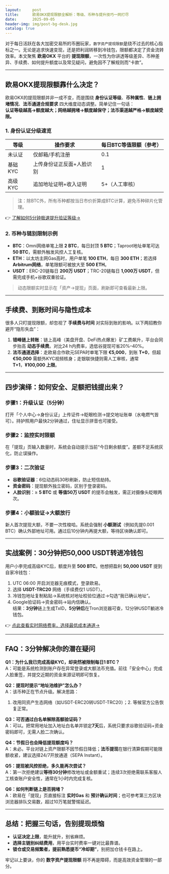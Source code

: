 ```yaml
---
layout:     post
title:      欧易OKX提现限额全解析：等级、币种与提升技巧一网打尽
date:       2025-09-05
header-img: img/post-bg-desk.jpg
catalog: true
---
```


对于每日活跃在各大加密交易所的币圈玩家，`数字资产提现限额`是绕不过去的核心指标之一。无论是追求快速变现，还是把利润转移到冷钱包，限额都决定了资金流转效率。本文聚焦 **欧易OKX** 平台的 **提现限额**，一次性为你讲透等级差异、币种差异、手续费、如何提升额度以及常见疑问，避免因不了解规则而“卡款”。

---

## 欧易OKX提现限额靠什么决定？

欧易OKX的提现限额并非一成不变，而是围绕 **身份认证等级**、**币种属性**、**链上拥堵情况**、**法币通道合规要求** 四大维度动态调整。简单记住一句话：  
**认证等级越高→额度越大；网络越拥堵→额度越保守；法币渠道越严格→额度越受限。**

### 1. 身份认证分级速览

| 等级 | 操作要求 | 每日BTC等值限额（参考） |
| --- | --- | --- |
| 未认证 | 仅邮箱/手机注册 | 0.1 |
| 基础KYC | 上传身份证正反面+人脸识别 | 1 |
| 高级KYC | 追加地址证明+收入证明 | 5+（人工审核） |

> 注：除BTC外，所有币种都按当日市价折算成BTC计算，避免币种碎片化管理。  

👉 [了解如何5分钟极速提升验证等级→](https://okxdog.com/)

### 2. 币种与链别限制示例

- **BTC**：Omni网络单笔上限 **2 BTC**，每日封顶 **5 BTC**；Taproot地址单笔可达 **50 BTC**，需额外触发风控人工复核。  
- **ETH**：以太坊主网Gas高时，用户单笔 **100 ETH**，每日 **300 ETH**；若选择**Arbitrum网络**，单笔限额可被放大至 **500 ETH**。  
- **USDT**：ERC-20链每日 **200万 USDT**；TRC-20链每日 **1,000万 USDT**，但需完成手机+谷歌双重验证。  

> 动态限额实时显示在「资产→提现」页面，刷新即可查看最新上限。

---

## 手续费、到账时间与隐性成本

很多人只盯提现限额，却忽视了 **手续费与时间** 对实际到账的影响。以下两招教你避开“隐形失血”：

1. **错峰链上转账**：链上高峰（美盘开盘、DeFi热点爆发）矿工费飙升，平台会同步抬高 **动态手续费**。对比24 h内费率，选低谷提现可省20%–40%。  
2. **法币通道选择**：走欧易合作欧元SEPA时单笔下限 **€5,000**，到账 **T+0**，但超 **€50,000** 需额外KYC视频核身；走银联快捷则需人工审核，通常 **T+1**，**¥100,000 上限**。

---

## 四步演绎：如何安全、足额把钱提出来？

### 步骤1：升级认证（5分钟）
打开「个人中心→身份认证」上传证件→眨眼检测→提交地址账单（水电燃气皆可）。持护照用户最快2分钟通过，住址显示拼音也可接受。

### 步骤2：监控实时限额
在「提现」页输入数量时，系统会自动提示当前“今日剩余额度”。差额不足系统灰化，防止误操作。

### 步骤3：二次验证
- **谷歌验证器**：6位动态码30秒刷新，防止短信劫持。  
- **资金密码**：提现额外独立密码，区别于登录密码。  
- **人脸识别**：≥ **5 BTC** 或 **等值50万 USDT** 的提币会触发，需正对摄像头眨眼两次。

### 步骤4：小额验证→大额放行
新人首次提现大额，不要一次性梭哈。系统会强制 **小额测试**（例如先提0.001 BTC）确认外部地址可用。通过后10分钟内再提大额，等待区块确认即可。

---

## 实战案例：30分钟把50,000 USDT转进冷钱包

用户小李完成高级KYC后，额度升至 **500 BTC**。他想把盈利 **50,000 USDT** 提到自家冷钱包：

1. UTC 06:00 开启浏览器无痕模式，登录欧易。  
2. 选择 **USDT-TRC20** 网络（手续费仅1 USDT）。  
3. 冷钱包地址复制粘贴→系统核对地址校验位通过→勾选“我已确认地址”。  
4. Google验证码→资金密码→站内信确认。  
结果：**3分钟**链上生成TxID，**5分钟后**在Tron浏览器可查，12分钟USDT躺进冷钱包。

👉 [点此查看实时网络费率，选择最低成本通道→](https://okxdog.com/)

---

## FAQ：3分钟解决你的潜在疑问

**Q1：为什么我已完成高级KYC，却突然被限制每日1 BTC？**  
A：可能是系统检测到账户存在异常登录或大额法币充值。前往「安全中心」完成人脸重签，并提交近期的资金来源证明即可恢复。

**Q2：提现时提示“地址池维护”怎么办？**  
A：该币种正在节点升级。解决思路：  
1. 改用同资产生态网络（如USDT-ERC20转USDT-TRC20）；2. 等候官方公告恢复正常。

**Q3：可否通过白名单解除高额验证码？**  
A：可以。把常用地址加入地址白名单并锁定**7天**后，系统只要求谷歌验证码+资金密码即可，无需人脸二次确认。

**Q4：节假日也会降低提现额度吗？**  
A：未必。平台对链上资产限额不因节假日降低；**法币提现**在银行清算假期可能限额收紧，建议选择24/7开放通道（SEPA Instant）。

**Q5：提现被风控拒绝，多久能再次尝试？**  
A：第一次拒绝建议**等待30分钟**修改地址或金额重试；连续3次拒绝需联系客服人工核查账户安全性，通常在1小时内完成复核。

**Q6：如何判断链上是否拥堵？**  
A：欧易在「提现」页直接标注 **实时Gas** 和 **预计确认时间**；也可参考第三方区块浏览器排队交易数，超过10万笔就警惕延迟。

---

## 总结：把握三句话，告别提现烦恼

- **认证决定上限**，能升就升，别省麻烦。  
- **选择主链别纠结费用**，用平台实时费率一键对比最靠谱。  
- **锁仓或交易频繁者，提前熟悉提币“冷却期”**，别把加仓钱卡在路上。

牢记以上要诀，你的 **数字资产提现限额** 将不再是障碍，而是高效资金管理的一部分。